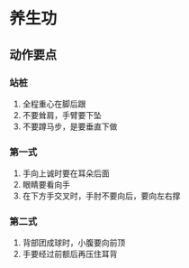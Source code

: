 # 养生功

## 动作要点

### 站桩

1. 全程重心在脚后跟
2. 不要耸肩，手臂要下坠
3. 不要蹲马步，是要垂直下做

### 第一式

1. 手向上诚时要在耳朵后面
2. 眼睛要看向手
3. 在下方手交叉时，手肘不要向后，要向左右撑

### 第二式

1. 背部团成球时，小腹要向前顶
2. 手要经过前额后再压住耳背
